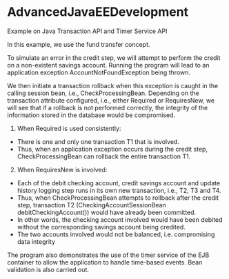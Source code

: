 # AdvancedJavaEEDevelopment
Example on Java Transaction API and Timer Service API

In this example, we use the fund transfer concept.

To simulate an error in the credit step, we will attempt to perform the credit on a non-existent savings account. 
Running the program will lead to an application exception AccountNotFoundException being thrown.

We then initiate a transaction rollback when this exception is caught in the calling session bean, i.e., CheckProcessingBean.
Depending on the transaction attribute configured, i.e., either Required or RequiresNew, we will see that if a rollback is not performed correctly, 
the integrity of the information stored in the database would be compromised.

1) When Required is used consistently:
- There is one and only one transaction T1 that is involved.
- Thus, when an application exception occurs during the credit
step, CheckProcessingBean can rollback the entire transaction T1.

2) When RequiresNew is involved:
- Each of the debit checking account, credit savings account and update history logging step runs in its own new
transaction, i.e., T2, T3 and T4.
- Thus, when CheckProcessingBean attempts to rollback after the credit step, 
transaction T2 (CheckingAccountSessionBean debitCheckingAccount()) would have already been committed.
- In other words, the checking account involved would have been debited without the corresponding savings account 
being credited.
- The two accounts involved would not be balanced, i.e. compromising data integrity

The program also demonstrates the use of the timer service of the EJB container to allow the application to handle time-based events.
Bean validation is also carried out.
